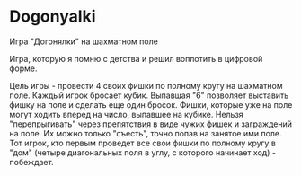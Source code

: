 # Dogonyalki
Игра "Догонялки" на шахматном поле

Игра, которую я помню с детства и решил воплотить в цифровой форме.

Цель игры - провести 4 своих фишки по полному кругу на шахматном поле. Каждый игрок бросает кубик. Выпавшая "6" позволяет выставить фишку на поле и сделать еще один бросок. Фишки, которые уже на поле могут ходить вперед на число, выпавшее на кубике. Нельзя "перепрыгивать" через препятствия в виде чужих фишек и заграждений на поле. Их можно только "съесть", точно попав на занятое ими поле. Тот игрок, кто первым проведет все свои фишки по полному кругу в "дом" (четыре диагональных поля в углу, с которого начинает ход) - побеждает.
